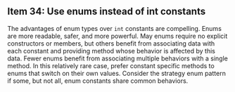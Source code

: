 ## Item 34: Use enums instead of int constants

The advantages of enum types over `int` constants are compelling. Enums are more readable, safer, and more powerful.
May enums require no explicit constructors or members, but others benefit from associating data with each constant
and providing method whose behavior is affected by this data. Fewer enums benefit from associating multiple behaviors
with a single method. In this relatively rare case, prefer constant specific methods to enums that switch on their own values.
Consider the strategy enum pattern if some, but not all, enum constants share common behaviors.
